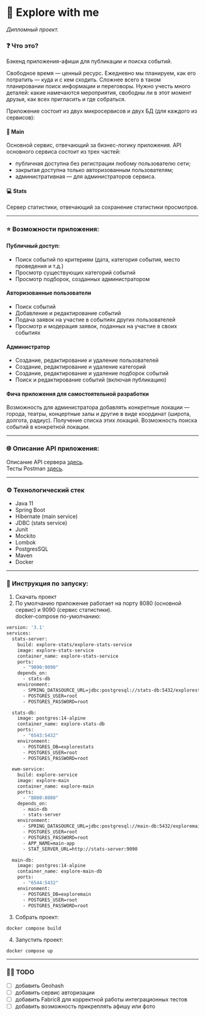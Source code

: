 # :handshake: Explore with me
_Дипломный проект._

### :question: Что это?
Бэкенд приложения-афиши для публикации и поиска событий.

Свободное время — ценный ресурс. Ежедневно мы планируем, как его потратить — куда и с кем сходить. 
Сложнее всего в таком планировании поиск информации и переговоры. 
Нужно учесть много деталей: какие намечаются мероприятия, свободны ли в этот момент друзья, как всех пригласить и где собраться.

Приложение состоит из двух микросервисов и двух БД (для каждого из сервисов):
#### :ferris_wheel: Main
Основной сервис, отвечающий за бизнес-логику приложения.
API основного сервиса состоит из трех частей:
* публичная доступна без регистрации любому пользователю сети;
* закрытая доступна только авторизованным пользователям;
* административная — для администраторов сервиса.

#### :computer: Stats
Сервер статистики, отвечающий за сохранение статистики просмотров.
___

### :star: Возможности приложения:
#### Публичный доступ:
* Поиск событий по критериям (дата, категория события, место проведения и т.д.)
* Просмотр существующих категорий событий
* Просмотр подборок, созданных администратором

#### Авторизованные пользователи
* Поиск событий
* Добавление и редактирование событий
* Подача заявок на участие в событиях других пользователей
* Просмотр и модерация заявок, поданных на участие в своих событиях

#### Администратор
* Создание, редактирование и удаление пользователей
* Создание, редактирование и удаление категорий
* Создание, редактирование и удаление подборок событий
* Поиск и редактирование событий (включая публикацию)

#### Фича приложения для самостоятельной разработки
Возможность для администратора добавлять конкретные локации — города, театры, концертные залы и другие в виде координат (широта, долгота, радиус). 
Получение списка этих локаций. Возможность поиска событий в конкретной локации.

___
### :globe_with_meridians: Описание API приложения:
Описание API сервера [здесь](api). \
Тесты Postman [здесь](postman).
___
### :gear: Технологический стек
* Java 11
* Spring Boot
* Hibernate (main service)
* JDBC (stats service)
* Junit
* Mockito
* Lombok
* PostgresSQL
* Maven
* Docker
___
### :page_with_curl: Инструкция по запуску:
1. Скачать проект
2. По умолчанию приложение работает на порту 8080 (основной сервис) и 9090 (сервис статистики). \
docker-compose по-умолчанию:
``` dockerfile
version: '3.1'
services:
  stats-server:
    build: explore-stats/explore-stats-service
    image: explore-stats-service
    container_name: explore-stats-service
    ports:
      - "9090:9090"
    depends_on:
      - stats-db
    environment:
      - SPRING_DATASOURCE_URL=jdbc:postgresql://stats-db:5432/explorestats
      - POSTGRES_USER=root
      - POSTGRES_PASSWORD=root

  stats-db:
    image: postgres:14-alpine
    container_name: explore-stats-db
    ports:
      - "6543:5432"
    environment:
      - POSTGRES_DB=explorestats
      - POSTGRES_USER=root
      - POSTGRES_PASSWORD=root

  ewm-service:
    build: explore-service
    image: explore-main
    container_name: explore-main
    ports:
      - "8080:8080"
    depends_on:
      - main-db
      - stats-server
    environment:
      - SPRING_DATASOURCE_URL=jdbc:postgresql://main-db:5432/exploremain
      - POSTGRES_USER=root
      - POSTGRES_PASSWORD=root
      - APP_NAME=main-app
      - STAT_SERVER_URL=http://stats-server:9090

  main-db:
    image: postgres:14-alpine
    container_name: explore-main-db
    ports:
      - "6544:5432"
    environment:
      - POSTGRES_DB=exploremain
      - POSTGRES_USER=root
      - POSTGRES_PASSWORD=root
```
3. Собрать проект:
```shell
docker compose build
```
4. Запустить проект:
```shell
docker compose up
```
___
### :man_technologist: TODO
- [ ] добавить Geohash
- [ ] добавить сервис авторизации
- [ ] добавить Fabric8 для корректной работы интеграционных тестов 
- [ ] добавить возможность прикреплять афишу или фото
